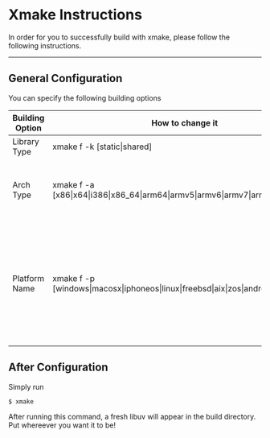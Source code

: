 # Xmake Instructions
In order for you to successfully build with xmake, please follow the following instructions.

---

## General Configuration
You can specify the following building options

| Building Option | How to change it | Note |
|---|---|---|
| Library Type | xmake f -k \[static\|shared\] | |
| Arch Type | xmake f -a \[x86\|x64\|i386\|x86_64\|arm64\|armv5\|armv6\|armv7\|armv8\] | x86 and x64 is for Windows, i386 and x86_64 is for POSIX |
| Platform Name | xmake f -p \[windows\|macosx\|iphoneos\|linux\|freebsd\|aix\|zos\|android\|aix\|solaris\] | windows, macosx, linux, android, iphoneos will be automatically detected, other platforms need to be specified |

## After Configuration
Simply run 

```bash
$ xmake
```

After running this command, a fresh libuv will appear in the build directory. Put whereever you want it to be!